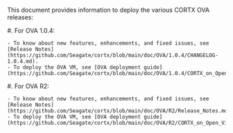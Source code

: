 This document provides information to deploy the various CORTX OVA releases:

#. For OVA 1.0.4:

    - To know about new features, enhancements, and fixed issues, see [Release Notes](https://github.com/Seagate/cortx/blob/main/doc/OVA/1.0.4/CHANGELOG-1.0.4.md).
    - To deploy the OVA VM, see [OVA deployment guide](https://github.com/Seagate/cortx/blob/main/doc/OVA/1.0.4/CORTX_on_Open_Virtual_Appliance.rst). 

#. For OVA R2:

    - To know about new features, enhancements, and fixed issues, see [Release Notes](https://github.com/Seagate/cortx/blob/main/doc/OVA/R2/Release_Notes.md).
    - To deploy the OVA VM, see [OVA deployment guide](https://github.com/Seagate/cortx/blob/main/doc/OVA/R2/CORTX_on_Open_Virtual_Appliance.rst). 
